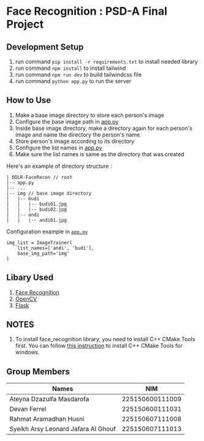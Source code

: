 # Face Recognition : PSD-A Final Project

## Development Setup 
1. run command ```pip install -r requirements.txt``` to install needed library
2. run command ```npm install``` to install tailwind 
3. run command ```npm run dev``` to build tailwindcss file
3. run command ```python app.py``` to run the server

## How to Use
1. Make a base image directory to store each person's image
2. Configure the base image path in [app.py](./app.py)
3. Inside base image directory, make a directory again for each person's image and name the directory the person's name.
4. Store person's image according to its directory
5. Configure the list names in [app.py](./app.py)
6. Make sure the list names is same as the directory that was created

Here's an example of directory structure : 
```
| DDLR-FaceRecon // root
|-- app.py
|-- ...
|-- img // base image directory
|   |-- budi
|   |   |-- budi01.jpg
|   |   |-- budi02.jpg
|   |-- andi
|   |   |-- andi01.jpg
```

Configuration example in [```app.py```](./app.py)
```
img_list = ImageTrainer(
    list_names=['andi', 'budi'], 
    base_img_path='img'
)
```

## Libary Used
1. [Face Recognition](https://github.com/ageitgey/face_recognition)
2. [OpenCV](https://pypi.org/project/opencv-python/)
3. [Flask](https://flask.palletsprojects.com/en/3.0.x/)

## NOTES
1. To install face_recognition library, you need to install C++ CMake Tools first. You can follow [this instruction](https://www.youtube.com/watch?v=TC_LPpa7uj0) to install C++ CMake Tools for windows.

## Group Members

Names | NIM | 
--- | --- |
Ateyna Dzazulfa Masdarofa | 225150600111009 | 
Devan Ferrel | 225150600111031 |
Rahmat Aramadhan Husni | 225150607111008
Syeikh Arsy Leonard Jafara Al Ghouf | 225150607111013